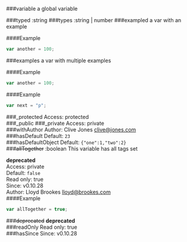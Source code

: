 ###variable
a global variable

###typed :string
###types :string | number
###exampled
a var with an example

####Example
```js
var another = 100;
```

###examples
a var with multiple examples

####Example
```js
var another = 100;
```

####Example
```js
var next = "p";
```

###_protected
Access: protected  
###_public
###_private
Access: private  
###withAuthor
Author: Clive Jones <clive@jones.com>  
###hasDefault
Default: `23`  
###hasDefaultObject
Default: `{"one":1,"two":2}`  
###~~allTogether~~ :boolean
This variable has all tags set

**deprecated**  
Access: private  
Default: `false`  
Read only: true  
Since: v0.10.28  
Author: Lloyd Brookes <lloyd@brookes.com>  
####Example
```js
var allTogether = true;
```

###~~deprecated~~
**deprecated**  
###readOnly
Read only: true  
###hasSince
Since: v0.10.28  
